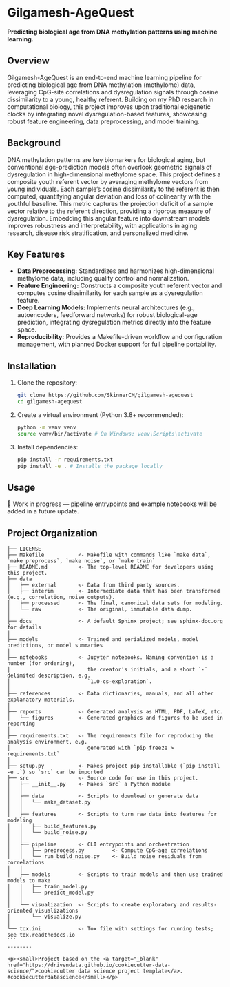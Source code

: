 # Gilgamesh-AgeQuest
**Predicting biological age from DNA methylation patterns using machine learning.**

## Overview
Gilgamesh-AgeQuest is an end-to-end machine learning pipeline for predicting biological age from DNA methylation (methylome) data, leveraging CpG-site correlations and dysregulation signals through cosine dissimilarity to a young, healthy referent. Building on my PhD research in computational biology, this project improves upon traditional epigenetic clocks by integrating novel dysregulation-based features, showcasing robust feature engineering, data preprocessing, and model training.

## Background

DNA methylation patterns are key biomarkers for biological aging, but conventional age-prediction models often overlook geometric signals of dysregulation in high-dimensional methylome space. This project defines a composite youth referent vector by averaging methylome vectors from young individuals. Each sample’s cosine dissimilarity to the referent is then computed, quantifying angular deviation and loss of colinearity with the youthful baseline. This metric captures the projection deficit of a sample vector relative to the referent direction, providing a rigorous measure of dysregulation. Embedding this angular feature into downstream models improves robustness and interpretability, with applications in aging research, disease risk stratification, and personalized medicine.

## Key Features

- **Data Preprocessing:** Standardizes and harmonizes high-dimensional methylome data, including quality control and normalization.  
- **Feature Engineering:** Constructs a composite youth referent vector and computes cosine dissimilarity for each sample as a dysregulation feature.  
- **Deep Learning Models:** Implements neural architectures (e.g., autoencoders, feedforward networks) for robust biological-age prediction, integrating dysregulation metrics directly into the feature space.  
- **Reproducibility:** Provides a Makefile-driven workflow and configuration management, with planned Docker support for full pipeline portability.  

## Installation

1. Clone the repository:  
    ```bash
    git clone https://github.com/SkinnerCM/gilgamesh-agequest
    cd gilgamesh-agequest

2. Create a virtual environment (Python 3.8+ recommended):
    ```bash
    python -m venv venv
    source venv/bin/activate # On Windows: venv\Scripts\activate

3. Install dependencies:
    ```bash
    pip install -r requirements.txt
    pip install -e . # Installs the package locally

## Usage

🚧 Work in progress — pipeline entrypoints and example notebooks will be added in a future update.  


## Project Organization

````text
├── LICENSE
├── Makefile           <- Makefile with commands like `make data`, `make preprocess`, `make noise`, or `make train`
├── README.md          <- The top-level README for developers using this project.
├── data
│   ├── external       <- Data from third party sources.
│   ├── interim        <- Intermediate data that has been transformed (e.g., correlation, noise outputs).
│   ├── processed      <- The final, canonical data sets for modeling.
│   └── raw            <- The original, immutable data dump.
│
├── docs               <- A default Sphinx project; see sphinx-doc.org for details
│
├── models             <- Trained and serialized models, model predictions, or model summaries
│
├── notebooks          <- Jupyter notebooks. Naming convention is a number (for ordering),
│                         the creator's initials, and a short `-` delimited description, e.g.
│                         `1.0-cs-exploration`.
│
├── references         <- Data dictionaries, manuals, and all other explanatory materials.
│
├── reports            <- Generated analysis as HTML, PDF, LaTeX, etc.
│   └── figures        <- Generated graphics and figures to be used in reporting
│
├── requirements.txt   <- The requirements file for reproducing the analysis environment, e.g.
│                         generated with `pip freeze > requirements.txt`
│
├── setup.py           <- Makes project pip installable (`pip install -e .`) so `src` can be imported
├── src                <- Source code for use in this project.
│   ├── __init__.py    <- Makes `src` a Python module
│   │
│   ├── data           <- Scripts to download or generate data
│   │   └── make_dataset.py
│   │
│   ├── features       <- Scripts to turn raw data into features for modeling
│   │   ├── build_features.py
│   │   └── build_noise.py
│   │
│   ├── pipeline       <- CLI entrypoints and orchestration
│   │   ├── preprocess.py         <- Compute CpG–age correlations
│   │   └── run_build_noise.py    <- Build noise residuals from correlations
│   │
│   ├── models         <- Scripts to train models and then use trained models to make
│   │   ├── train_model.py
│   │   └── predict_model.py
│   │
│   └── visualization  <- Scripts to create exploratory and results-oriented visualizations
│       └── visualize.py
│
└── tox.ini            <- Tox file with settings for running tests; see tox.readthedocs.io
```            
--------

<p><small>Project based on the <a target="_blank" href="https://drivendata.github.io/cookiecutter-data-science/">cookiecutter data science project template</a>. #cookiecutterdatascience</small></p>

````
